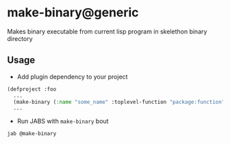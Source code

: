 # make-binary@generic

Makes binary executable from current lisp program in skelethon binary directory

## Usage

* Add plugin dependency to your project

```lisp
(defproject :foo
  ...
  (make-binary (:name "some_name" :toplevel-function "package:function")
  ...
```

* Run JABS with `make-binary` bout

```lisp
jab @make-binary
```
